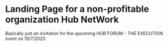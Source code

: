 # Landing Page for a non-profitable organization Hub NetWork
Basically just an invitation for the upcoming HUB FORUM - THE EXECUTION event on 19/7/2023

